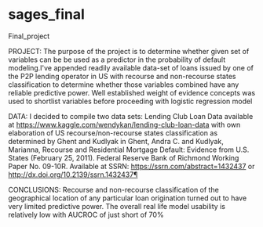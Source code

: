 # sages_final
Final_project

PROJECT:
The purpose of the project is to determine whether given set of variables can be be used as a predictor in the probability of default modeling.I've appended readily available data-set of loans issued by one of the P2P lending operator in US with recourse and non-recourse states classification to determine whether those variables combined have any reliable predictive power. Well established weight of evidence concepts was used to shortlist variables before proceeding with logistic regression model

DATA:
I decided to compile two data sets: Lending Club Loan Data available at https://www.kaggle.com/wendykan/lending-club-loan-data with own elaboration of US recourse/non-recourse states classification as determined by Ghent and Kudlyak in Ghent, Andra C. and Kudlyak, Marianna, Recourse and Residential Mortgage Default: Evidence from U.S. States (February 25, 2011). Federal Reserve Bank of Richmond Working Paper No. 09-10R. Available at SSRN: https://ssrn.com/abstract=1432437 or http://dx.doi.org/10.2139/ssrn.1432437¶

CONCLUSIONS:
Recourse and non-recourse classification of the geographical location of any particular loan origination turned out to have very limited predictive power. The overall real life model usability is relatively low with AUCROC of just short of 70%
